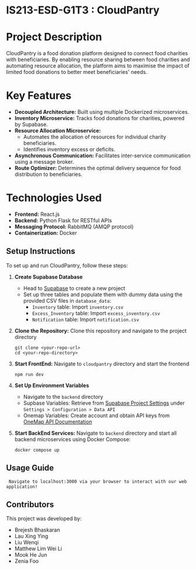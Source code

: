 # IS213-ESD-G1T3 : CloudPantry

# Project Description
CloudPantry is a food donation platform designed to connect food charities with beneficiaries.
By enabling resource sharing between food charities and automating resource allocation,
the platform aims to maximise the impact of limited food donations to better meet beneficiaries' needs.

# Key Features
- **Decoupled Architecture:** Built using multiple Dockerized microservices.
- **Inventory Microservice:** Tracks food donations for charities, powered by Supabase.
- **Resource Allocation Microservice:**
  - Automates the allocation of resources for individual charity beneficiaries.
  - Identifies inventory excess or deficits.
- **Asynchronous Communication:** Facilitates inter-service communication using a message broker.
- **Route Optimizer:** Determines the optimal delivery sequence for food distribution to beneficiaries.

# Technologies Used
- **Frontend:** React.js
- **Backend:** Python Flask for RESTful APIs
- **Messaging Protocol:** RabbitMQ (AMQP protocol)
- **Containerization:** Docker

## Setup Instructions

To set up and run CloudPantry, follow these steps:

1.  **Create Supabase Database**
    - Head to [Supabase](https://supabase.com/) to create a new project
    - Set up three tables and populate them with dummy data using the provided CSV files in `database_data`:
      - `Inventory` table: Import `inventory.csv`
      - `Excess_Inventory` table: Import `excess_inventory.csv`
      - `Notification` table: Import `notification.csv`

2.  **Clone the Repository:**
    Clone this repository and navigate to the project directory
    ```
    git clone <your-repo-url>
    cd <your-repo-directory>
    ```
    
3.  **Start FrontEnd:**
    Navigate to `cloudpantry` directory and start the frontend
    ```
    npm run dev
    ```

4. **Set Up Environment Variables**
    - Navigate to the `backend` directory
    - Supbase Variables: Retrieve from [Supabase Project Settings](https://supabase.com/) under `Settings > Configuration > Data API`
    - Onemap Variables: Create account and obtain API keys from [OneMap API Documentation](https://www.onemap.gov.sg/apidocs/)
    
5.  **Start BackEnd Services:**
    Navigate to `backend` directory and start all backend microservices using Docker Compose:
    ```
    docker compose up
    ```

## Usage Guide

     Navigate to localhost:3000 via your browser to interact with our web application!

## Contributors
This project was developed by:
- Brejesh Bhaskaran
- Lau Xing Ying
- Liu Wenqi
- Matthew Lim Wei Li
- Mook He Jun
- Zenia Foo
